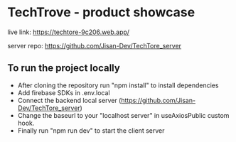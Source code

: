 # TechTrove - product showcase

live link: https://techtore-9c206.web.app/

server repo: https://github.com/Jisan-Dev/TechTore_server

## To run the project locally

- After cloning the repository run "npm install" to install dependencies
- Add firebase SDKs in .env.local
- Connect the backend local server (https://github.com/Jisan-Dev/TechTore_server)
- Change the baseurl to your "localhost server" in useAxiosPublic custom hook.
- Finally run "npm run dev" to start the client server
